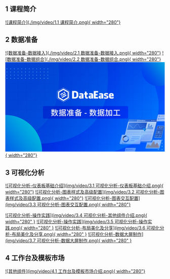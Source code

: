 ## 1 课程简介

[![课程简介](./img/video/1.1 课程简介.png){ width="280"}](https://www.bilibili.com/video/BV1G64y1n7Aq/)

## 2 数据准备

[![数据准备-数据接入](./img/video/2.1 数据准备-数据接入.png){ width="280"}](https://www.bilibili.com/video/BV1wp4y1R746/)
[![数据准备-数据组合](./img/video/2.2 数据准备-数据组合.png){ width="280"}](https://www.bilibili.com/video/BV1dG411B7Lh/)
[![数据准备-数据加工](img/video/2.3%20数据准备-数据加工.png){ width="280"}](https://www.bilibili.com/video/BV1vK41147gV/) </br>

## 3 可视化分析

[![可视化分析-仪表板基础介绍](img/video/3.1 可视化分析-仪表板基础介绍.png){ width="280"}](https://www.bilibili.com/video/BV1vC4y1N7Qq)
[![可视化分析-图表样式及高级配置](img/video/3.2 可视化分析-图表样式及高级配置.png){ width="280"}](https://www.bilibili.com/video/BV1zT4y1p7wz)
[![可视化分析-图表交互配置](img/video/3.3 可视化分析-图表交互配置.png){ width="280"}](https://www.bilibili.com/video/BV1Ue411q7wb/)

[![可视化分析-操作实践](img/video/3.4 可视化分析-其他组件介绍.png){ width="280" }](https://www.bilibili.com/video/BV1WN4y1W7uv/)
[![可视化分析-操作实践](img/video/3.5 可视化分析-操作实践.png){ width="280" }](https://www.bilibili.com/video/BV1Ke411S7Tk/)
[![可视化分析-布局美化及分享](img/video/3.6 可视化分析-布局美化及分享.png){ width="280" }](https://www.bilibili.com/video/BV1ze411q7sG/)
[![可视化分析-数据大屏制作](img/video/3.7 可视化分析-数据大屏制作.png){ width="280" }](https://www.bilibili.com/video/BV14C4y1i7Zr/) </br>

## 4 工作台及模板市场

[![其他组件](img/video/4.1 工作台及模板市场介绍.png){ width="280"}](https://www.bilibili.com/video/BV1M64y1n7nk/)
